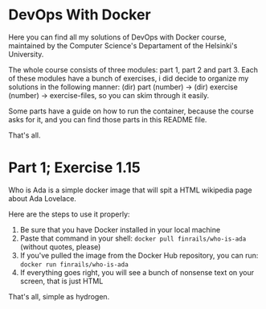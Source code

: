 DevOps With Docker
==================

Here you can find all my solutions of DevOps with Docker course, maintained
by the Computer Science's Departament of the Helsinki's University.

The whole course consists of three modules: part 1, part 2 and part 3. Each
of these modules have a bunch of exercises, i did decide to organize my solutions in
the following manner: 
(dir) part (number) -> (dir) exercise (number) -> exercise-files, so you can skim through it easily.

Some parts have a guide on how to run the container, because the course asks for it, and
you can find those parts in this README file.

That's all.

Part 1; Exercise 1.15
=====================

Who is Ada is a simple docker image that will spit a HTML wikipedia page about Ada Lovelace.

Here are the steps to use it properly:

1. Be sure that you have Docker installed in your local machine
2. Paste that command in your shell: `docker pull finrails/who-is-ada` (without quotes, please)
3. If you've pulled the image from the Docker Hub repository, you can run: `docker run finrails/who-is-ada`
4. If everything goes right, you will see a bunch of nonsense text on your screen, that is just HTML

That's all, simple as hydrogen.

